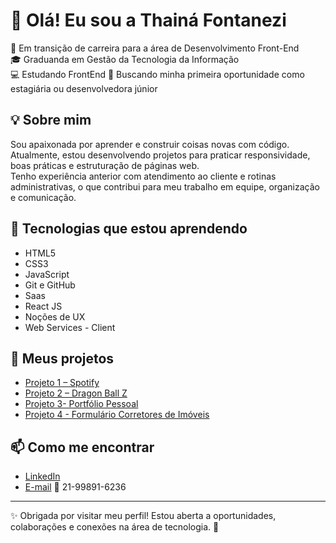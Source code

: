 

# 👋 Olá! Eu sou a Thainá Fontanezi

🎯 Em transição de carreira para a área de Desenvolvimento Front-End  
🎓 Graduanda em Gestão da Tecnologia da Informação   
💻 Estudando FrontEnd
🚀 Buscando minha primeira oportunidade como estagiária ou desenvolvedora júnior

## 💡 Sobre mim

Sou apaixonada por aprender e construir coisas novas com código.  
Atualmente, estou desenvolvendo projetos para praticar responsividade, boas práticas e estruturação de páginas web.  
Tenho experiência anterior com atendimento ao cliente e rotinas administrativas, o que contribui para meu trabalho em equipe, organização e comunicação.

## 🧰 Tecnologias que estou aprendendo

- HTML5
- CSS3
- JavaScript
- Git e GitHub
- Saas
- React JS
- Noções de UX
- Web Services - Client


## 📂 Meus projetos

- [Projeto 1 – Spotify](https://github.com/ThainaFontanezi/Projeto-Spotify.git)
- [Projeto 2 – Dragon Ball Z ](https://github.com/ThainaFontanezi/Dragon-ball-z-html-css-javaS.git)
- [Projeto 3- Portfólio Pessoal](https://github.com/ThainaFontanezi/Primeiro-portfolio)
- [Projeto 4 - Formulário Corretores de Imóveis](https://github.com/ThainaFontanezi/formul-rio-corretores.git)


## 📫 Como me encontrar

- [LinkedIn](https://www.linkedin.com/in/thainá-fontanezi-de-oliveira-61356b165/)
- [E-mail](mailto:thainafontanezi96@outlook.com)
📱 21-99891-6236

---

✨ Obrigada por visitar meu perfil! Estou aberta a oportunidades, colaborações e conexões na área de tecnologia. 🚀
